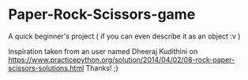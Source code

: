 # Paper-Rock-Scissors-game
A quick beginner's project ( if you can even describe it as an object :v )

Inspiration taken from an user named Dheeraj Kudithini on 
https://www.practicepython.org/solution/2014/04/02/08-rock-paper-scissors-solutions.html
Thanks! ;)
